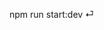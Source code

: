 npm run start:dev                                                                                                 ⏎
